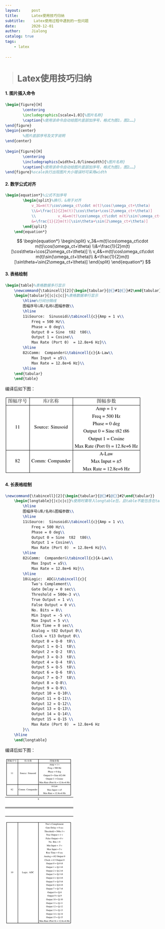 ```yaml
---
layout:     post
title:      Latex使用技巧归纳
subtitle:    Latex使用过程中遇到的一些问题
date:       2020-12-01
author:     Jialong
catalog: true
tags:
    - latex

---
```




> # Latex使用技巧归纳

#### 1. 图片插入命令


```latex
\begin{figure}[H]
		\centering
		\includegraphics[scale=1.0]{%图片名称}
		\caption{%使用该命令自动给图片底部加序号，格式为图1，图2……}
\end{figure}
\begin{center}
		%图片底部序号及文字说明
\end{center}

\begin{figure}[H]
		\centering
		\includegraphics[width=1.0/linewidth]{%图片名称}
		\caption{%使用该命令自动给图片底部加序号，格式为图1，图2……}
\end{figure}%scale执行出现图片大小错误时可采用width
```



#### 2. 数学公式对齐

```latex
\begin{equation*}%公式不加序号
		\begin{split}%换行，&用于对齐
			v_3&=m(t)\cos\omega_ct\cdot m(t)\cos(\omega_ct+\theta)
			\\&=\frac{1}{2}m(t)[\cos\theta+\cos(2\omega_ct+\theta)]
			\\			v_4&=m(t)\cos\omega_ct\cdot m(t)\sin(\omega_ct+\theta)\\
			&=\frac{1}{2}m(t)[\sin\theta+\sin(2\omega_ct+\theta)]
		\end{split}
	\end{equation*}
```


$$
\begin{equation*}
		\begin{split}
			v_3&=m(t)\cos\omega_ct\cdot m(t)\cos(\omega_ct+\theta)
			\\&=\frac{1}{2}m(t)[\cos\theta+\cos(2\omega_ct+\theta)]
			\\			v_4&=m(t)\cos\omega_ct\cdot m(t)\sin(\omega_ct+\theta)\\
			&=\frac{1}{2}m(t)[\sin\theta+\sin(2\omega_ct+\theta)]
		\end{split}
	\end{equation*}
$$



#### 3. 表格绘制

```latex
\begin{table}%表格数据多行显示
	\newcommand{\tabincell}[2]{\begin{tabular}{@{}#1@{}}#2\end{tabular}}
	\begin{tabular}{|c|c|c|}%表格数据单行显示
		\hline%行间分隔线
		图幅序号&库/名称&图幅参数\\
		\hline
		11&Source:  Sinusoid&\tabincell{c}{Amp = 1 v\\
			Freq = 500 Hz\\
			Phase = 0 deg\\
			Output 0 = Sine  t82  t86\\
			Output 1 = Cosine\\ 
			Max Rate (Port 0)  = 12.8e+6 Hz}\\
		\hline
		82&Comm:  Compander&\tabincell{c}{A-Law\\
			Max Input = ±5\\
			Max Rate = 12.8e+6 Hz}\\
		\hline
	\end{tabular}
	\end{table}
```

编译后如下图：

![](https://raw.githubusercontent.com/Jialong-c/images/master/Blog/12-1/表格.png)



#### 4. 长表格绘制

```latex
\newcommand{\tabincell}[2]{\begin{tabular}{@{}#1@{}}#2\end{tabular}}
	\begin{longtable}{|c|c|c|}%使用时需导入longtable包，且table不能包含在table中
		\hline
		图幅序号&库/名称&图幅参数\\
		\hline
		11&Source:  Sinusoid&\tabincell{c}{Amp = 1 v\\
			Freq = 500 Hz\\
			Phase = 0 deg\\
			Output 0 = Sine  t82  t86\\
			Output 1 = Cosine\\ 
			Max Rate (Port 0)  = 12.8e+6 Hz}\\
		\hline
		82&Comm:  Compander&\tabincell{c}{A-Law\\
			Max Input = ±5\\
			Max Rate = 12.8e+6 Hz}\\
		\hline
		10&Logic:  ADC&\tabincell{c}{
			Two's Complement\\
			Gate Delay = 0 sec\\
			Threshold = 500e-3 v\\
			True Output = 1 v\\
			False Output = 0 v\\
			No. Bits = 8\\
			Min Input = -5 v\\
			Max Input = 5 v\\
			Rise Time = 0 sec\\
			Analog = t82 Output 0\\
			Clock = t13 Output 0\\
			Output 0 = Q-0  t8\\ 
			Output 1 = Q-1  t8\\ 
			Output 2 = Q-2  t8\\ 
			Output 3 = Q-3  t8\\ 
			Output 4 = Q-4  t8\\ 
			Output 5 = Q-5  t8\\ 
			Output 6 = Q-6  t8\\ 
			Output 7 = Q-7  t8\\ 
			Output 8 = Q-8\\ 
			Output 9 = Q-9\\ 
			Output 10 = Q-10\\ 
			Output 11 = Q-11\\ 
			Output 12 = Q-12\\ 
			Output 13 = Q-13\\ 
			Output 14 = Q-14\\ 
			Output 15 = Q-15 \\
			Max Rate (Port 0)  = 12.8e+6 Hz
		}\\
	\hline
	\end{longtable}
```

编译后如下图：

![](https://raw.githubusercontent.com/Jialong-c/images/master/Blog/12-1/表格2.png)